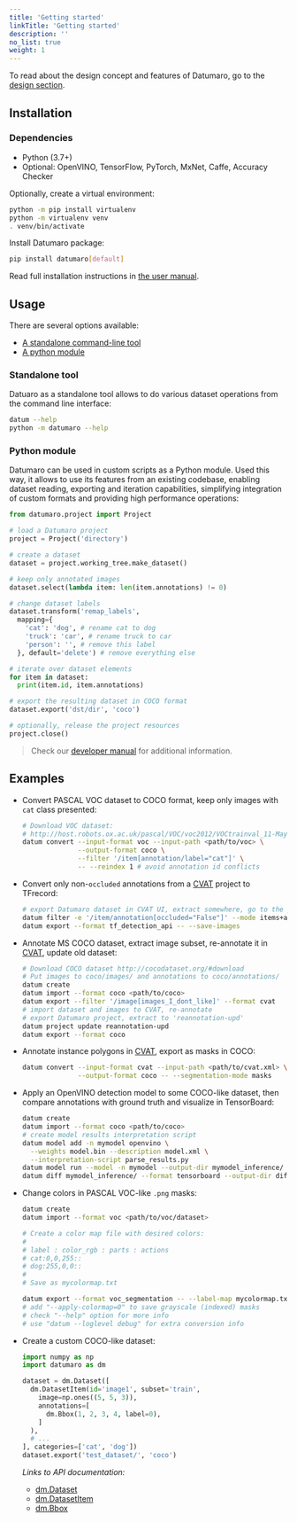 ```yaml
---
title: 'Getting started'
linkTitle: 'Getting started'
description: ''
no_list: true
weight: 1
---
```


To read about the design concept and features of Datumaro, go to the [design section](/docs/design/).

## Installation

### Dependencies

- Python (3.7+)
- Optional: OpenVINO, TensorFlow, PyTorch, MxNet, Caffe, Accuracy Checker

Optionally, create a virtual environment:

``` bash
python -m pip install virtualenv
python -m virtualenv venv
. venv/bin/activate
```

Install Datumaro package:

``` bash
pip install datumaro[default]
```

Read full installation instructions in [the user manual](/docs/user-manual/installation).

## Usage

There are several options available:
- [A standalone command-line tool](#standalone-tool)
- [A python module](#python-module)

### Standalone tool

Datuaro as a standalone tool allows to do various dataset operations from
the command line interface:

``` bash
datum --help
python -m datumaro --help
```

### Python module

Datumaro can be used in custom scripts as a Python module. Used this way, it
allows to use its features from an existing codebase, enabling dataset
reading, exporting and iteration capabilities, simplifying integration of custom
formats and providing high performance operations:

``` python
from datumaro.project import Project

# load a Datumaro project
project = Project('directory')

# create a dataset
dataset = project.working_tree.make_dataset()

# keep only annotated images
dataset.select(lambda item: len(item.annotations) != 0)

# change dataset labels
dataset.transform('remap_labels',
  mapping={
    'cat': 'dog', # rename cat to dog
    'truck': 'car', # rename truck to car
    'person': '', # remove this label
  }, default='delete') # remove everything else

# iterate over dataset elements
for item in dataset:
  print(item.id, item.annotations)

# export the resulting dataset in COCO format
dataset.export('dst/dir', 'coco')

# optionally, release the project resources
project.close()
```

> Check our [developer manual](/docs/developer_manual/) for additional
  information.

## Examples

<!--lint disable list-item-indent-->
<!--lint disable list-item-bullet-indent-->

- Convert PASCAL VOC dataset to COCO format, keep only images with `cat` class
  presented:
  ```bash
  # Download VOC dataset:
  # http://host.robots.ox.ac.uk/pascal/VOC/voc2012/VOCtrainval_11-May-2012.tar
  datum convert --input-format voc --input-path <path/to/voc> \
                --output-format coco \
                --filter '/item[annotation/label="cat"]' \
                -- --reindex 1 # avoid annotation id conflicts
  ```

- Convert only non-`occluded` annotations from a
  [CVAT](https://github.com/openvinotoolkit/cvat) project to TFrecord:
  ```bash
  # export Datumaro dataset in CVAT UI, extract somewhere, go to the project dir
  datum filter -e '/item/annotation[occluded="False"]' --mode items+anno
  datum export --format tf_detection_api -- --save-images
  ```

- Annotate MS COCO dataset, extract image subset, re-annotate it in
  [CVAT](https://github.com/openvinotoolkit/cvat), update old dataset:
  ```bash
  # Download COCO dataset http://cocodataset.org/#download
  # Put images to coco/images/ and annotations to coco/annotations/
  datum create
  datum import --format coco <path/to/coco>
  datum export --filter '/image[images_I_dont_like]' --format cvat
  # import dataset and images to CVAT, re-annotate
  # export Datumaro project, extract to 'reannotation-upd'
  datum project update reannotation-upd
  datum export --format coco
  ```

- Annotate instance polygons in
  [CVAT](https://github.com/openvinotoolkit/cvat), export as masks in COCO:
  ```bash
  datum convert --input-format cvat --input-path <path/to/cvat.xml> \
                --output-format coco -- --segmentation-mode masks
  ```

- Apply an OpenVINO detection model to some COCO-like dataset,
  then compare annotations with ground truth and visualize in TensorBoard:
  ```bash
  datum create
  datum import --format coco <path/to/coco>
  # create model results interpretation script
  datum model add -n mymodel openvino \
    --weights model.bin --description model.xml \
    --interpretation-script parse_results.py
  datum model run --model -n mymodel --output-dir mymodel_inference/
  datum diff mymodel_inference/ --format tensorboard --output-dir diff
  ```

- Change colors in PASCAL VOC-like `.png` masks:
  ```bash
  datum create
  datum import --format voc <path/to/voc/dataset>

  # Create a color map file with desired colors:
  #
  # label : color_rgb : parts : actions
  # cat:0,0,255::
  # dog:255,0,0::
  #
  # Save as mycolormap.txt

  datum export --format voc_segmentation -- --label-map mycolormap.txt
  # add "--apply-colormap=0" to save grayscale (indexed) masks
  # check "--help" option for more info
  # use "datum --loglevel debug" for extra conversion info
  ```

- Create a custom COCO-like dataset:
  ```python
  import numpy as np
  import datumaro as dm

  dataset = dm.Dataset([
    dm.DatasetItem(id='image1', subset='train',
      image=np.ones((5, 5, 3)),
      annotations=[
        dm.Bbox(1, 2, 3, 4, label=0),
      ]
    ),
    # ...
  ], categories=['cat', 'dog'])
  dataset.export('test_dataset/', 'coco')
  ```
  *Links to API documentation:*
  - [dm.Dataset](/api/api/components/components/datumaro.components.dataset.html#datumaro.components.dataset.Dataset)
  - [dm.DatasetItem](/api/api/components/components/datumaro.components.extractor.html#datumaro.components.extractor.DatasetItem)
  - [dm.Bbox](/api/api/components/components/datumaro.components.annotation.html#datumaro.components.annotation.Bbox)

<!--lint enable list-item-bullet-indent-->
<!--lint enable list-item-indent-->
